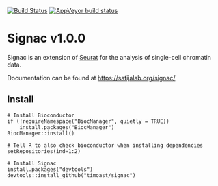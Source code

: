 [![Build Status](https://travis-ci.com/timoast/signac.svg?branch=master)](https://travis-ci.com/timoast/signac)
[![AppVeyor build status](https://ci.appveyor.com/api/projects/status/github/timoast/signac?svg=true)](https://ci.appveyor.com/project/timoast/signac)

# Signac v1.0.0

Signac is an extension of [Seurat](https://satijalab.org/seurat) for the analysis of single-cell chromatin data.

Documentation can be found at https://satijalab.org/signac/

## Install

```{r}
# Install Bioconductor
if (!requireNamespace("BiocManager", quietly = TRUE))
    install.packages("BiocManager")
BiocManager::install()

# Tell R to also check bioconductor when installing dependencies
setRepositories(ind=1:2)

# Install Signac
install.packages("devtools")
devtools::install_github("timoast/signac")
```
